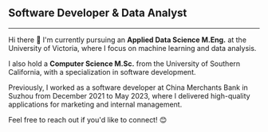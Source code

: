 ## Software Developer & Data Analyst
***
Hi there 👋 I'm currently pursuing an **Applied Data Science M.Eng.** at the University of Victoria, where I focus on machine learning and data analysis. 

I also hold a **Computer Science M.Sc.** from the University of Southern California, with a specialization in software development. 

Previously, I worked as a software developer at China Merchants Bank in Suzhou from December 2021 to May 2023, where I delivered high-quality applications for marketing and internal management.



Feel free to reach out if you'd like to connect! 😊


<!--
**hui-x-u/hui-x-u** is a ✨ _special_ ✨ repository because its `README.md` (this file) appears on your GitHub profile.

Here are some ideas to get you started:

- 🔭 I’m currently working on ...
- 🌱 I’m currently learning ...
- 👯 I’m looking to collaborate on ...
- 🤔 I’m looking for help with ...
- 💬 Ask me about ...
- 📫 How to reach me: ...
- 😄 Pronouns: ...
- ⚡ Fun fact: ...
-->
